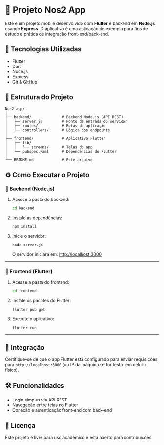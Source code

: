 # 📱 Projeto Nos2 App

Este é um projeto mobile desenvolvido com **Flutter** e backend em **Node.js** usando **Express**. O aplicativo é uma aplicação de exemplo para fins de estudo e prática de integração front-end/back-end.

## 🚀 Tecnologias Utilizadas

- Flutter
- Dart
- Node.js
- Express
- Git & GitHub

## 📁 Estrutura do Projeto

```
Nos2-app/
│
├── backend/              # Backend Node.js (API REST)
│   ├── server.js         # Ponto de entrada do servidor
│   ├── routes/           # Rotas da aplicação
│   └── controllers/      # Lógica dos endpoints
│
├── frontend/             # Aplicativo Flutter
│   ├── lib/
│   │   └── screens/      # Telas do app
│   └── pubspec.yaml      # Dependências do Flutter
│
└── README.md             # Este arquivo
```

## ⚙️ Como Executar o Projeto

### 🔧 Backend (Node.js)

1. Acesse a pasta do backend:

   ```bash
   cd backend
   ```

2. Instale as dependências:

   ```bash
   npm install
   ```

3. Inicie o servidor:

   ```bash
   node server.js
   ```

   O servidor iniciará em: [http://localhost:3000](http://localhost:3000)

---

### 📱 Frontend (Flutter)

1. Acesse a pasta do frontend:

   ```bash
   cd frontend
   ```

2. Instale os pacotes do Flutter:

   ```bash
   flutter pub get
   ```

3. Execute o aplicativo:
   ```bash
   flutter run
   ```

---

## 🔄 Integração

Certifique-se de que o app Flutter está configurado para enviar requisições para `http://localhost:3000` (ou IP da máquina se for testar em celular físico).

## 🛠️ Funcionalidades

- Login simples via API REST
- Navegação entre telas no Flutter
- Conexão e autenticação front-end com back-end

## 📄 Licença

Este projeto é livre para uso acadêmico e está aberto para contribuições.
